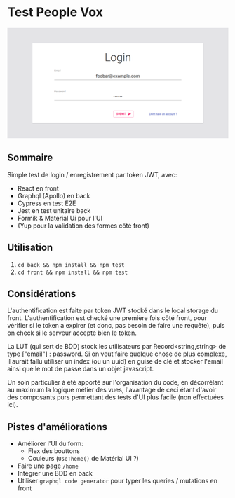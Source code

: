 # Test People Vox



![images/1.png](./images/1.png)



## Sommaire

Simple test de login / enregistrement par token JWT, avec: 

* React en front
* Graphql (Apollo) en back
* Cypress en test E2E
* Jest en test unitaire back
* Formik & Material Ui pour l'UI  
* (Yup pour la validation des formes côté front)



## Utilisation

1. `cd back && npm install && npm test`
2. `cd front && npm install && npm test`



## Considérations

L'authentification est faite par token JWT stocké dans le local storage du front. L'authentification est checké une première fois côté front, pour vérifier si le token a expirer (et donc, pas besoin de faire une requête), puis on check si le serveur accepte bien le token. 

La LUT (qui sert de BDD) stock les utilisateurs par Record<string,string> de type ["email"] : password. Si on veut faire quelque chose de plus complexe, il aurait fallu utiliser un index (ou un uuid) en guise de clé et stocker l'email ainsi que le mot de passe dans un objet javascript. 

Un soin particulier à été apporté sur l'organisation du code, en décorrélant au maximum la logique métier des vues, l'avantage de ceci étant d'avoir des composants purs permettant des tests d'UI plus facile (non effectuées ici).



## Pistes d'améliorations

* Améliorer l'UI du form:
  * Flex des bouttons
  * Couleurs (`UseTheme()` de Matérial UI ?)
* Faire une page `/home`
* Intégrer une BDD en back
* Utiliser `graphql code generator` pour typer les queries / mutations en front 

